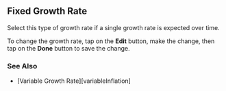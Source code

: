## Fixed Growth Rate

Select this type of growth rate if a single growth rate is expected over time.

To change the growth rate, tap on the __Edit__ button, make the change, then tap on the __Done__ button to save the change.

### See Also

* [Variable Growth Rate][variableInflation]


